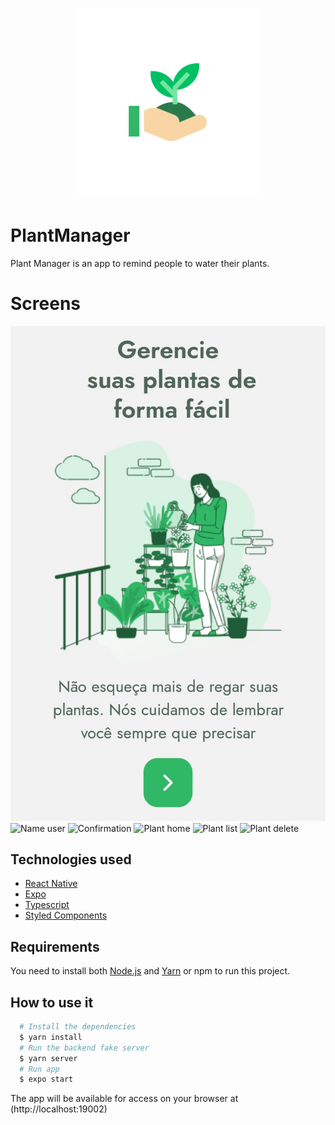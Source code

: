 <h1 align="center">
   <img
        alt="PlantManager"
        title="PlantManager"
        src="./assets/adaptive-icon.png"
        width="300"
    />
</h1>

# PlantManager

Plant Manager is an app to remind people to water their plants.

# Screens

![Home](./screens/home.jpg)
![Name user](./screens/name_use.jpg)
![Confirmation](./screens/confirmation.jpg)
![Plant home](./screens/home_plant.jpg)
![Plant list](./screens/plant_list.jpg)
![Plant delete](./screens/plant_delete.jpg)

## Technologies used
  - [React Native](https://reactnative.dev)
  - [Expo](https://docs.expo.io)
  - [Typescript](https://www.typescriptlang.org)
  - [Styled Components](https://www.styled-components.com)

## Requirements

You need to install both [Node.js](https://nodejs.org) and [Yarn](https://yarnpkg.com) or npm to run this project.

## How to use it

```bash
  # Install the dependencies
  $ yarn install
  # Run the backend fake server
  $ yarn server
  # Run app
  $ expo start
```

The app will be available for access on your browser at (http://localhost:19002)
